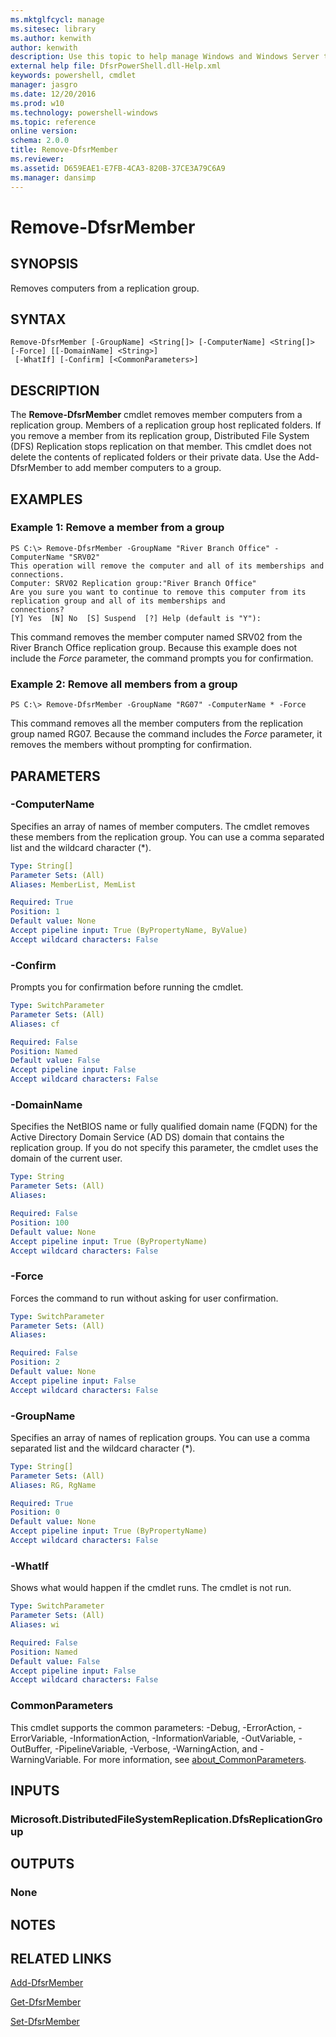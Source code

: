 ```yaml
---
ms.mktglfcycl: manage
ms.sitesec: library
ms.author: kenwith
author: kenwith
description: Use this topic to help manage Windows and Windows Server technologies with Windows PowerShell.
external help file: DfsrPowerShell.dll-Help.xml
keywords: powershell, cmdlet
manager: jasgro
ms.date: 12/20/2016
ms.prod: w10
ms.technology: powershell-windows
ms.topic: reference
online version: 
schema: 2.0.0
title: Remove-DfsrMember
ms.reviewer:
ms.assetid: D659EAE1-E7FB-4CA3-820B-37CE3A79C6A9
ms.manager: dansimp
---
```


# Remove-DfsrMember

## SYNOPSIS
Removes computers from a replication group.

## SYNTAX

```
Remove-DfsrMember [-GroupName] <String[]> [-ComputerName] <String[]> [-Force] [[-DomainName] <String>]
 [-WhatIf] [-Confirm] [<CommonParameters>]
```

## DESCRIPTION
The **Remove-DfsrMember** cmdlet removes member computers from a replication group.
Members of a replication group host replicated folders.
If you remove a member from its replication group, Distributed File System (DFS) Replication stops replication on that member.
This cmdlet does not delete the contents of replicated folders or their private data.
Use the Add-DfsrMember to add member computers to a group.

## EXAMPLES

### Example 1: Remove a member from a group
```
PS C:\> Remove-DfsrMember -GroupName "River Branch Office" -ComputerName "SRV02"
This operation will remove the computer and all of its memberships and connections. 
Computer: SRV02 Replication group:"River Branch Office" 
Are you sure you want to continue to remove this computer from its replication group and all of its memberships and
connections?
[Y] Yes  [N] No  [S] Suspend  [?] Help (default is "Y"):
```

This command removes the member computer named SRV02 from the River Branch Office replication group.
Because this example does not include the *Force* parameter, the command prompts you for confirmation.

### Example 2: Remove all members from a group
```
PS C:\> Remove-DfsrMember -GroupName "RG07" -ComputerName * -Force
```

This command removes all the member computers from the replication group named RG07.
Because the command includes the *Force* parameter, it removes the members without prompting for confirmation.

## PARAMETERS

### -ComputerName
Specifies an array of names of member computers.
The cmdlet removes these members from the replication group.
You can use a comma separated list and the wildcard character (*).

```yaml
Type: String[]
Parameter Sets: (All)
Aliases: MemberList, MemList

Required: True
Position: 1
Default value: None
Accept pipeline input: True (ByPropertyName, ByValue)
Accept wildcard characters: False
```

### -Confirm
Prompts you for confirmation before running the cmdlet.

```yaml
Type: SwitchParameter
Parameter Sets: (All)
Aliases: cf

Required: False
Position: Named
Default value: False
Accept pipeline input: False
Accept wildcard characters: False
```

### -DomainName
Specifies the NetBIOS name or fully qualified domain name (FQDN) for the Active Directory Domain Service (AD DS) domain that contains the replication group.
If you do not specify this parameter, the cmdlet uses the domain of the current user.

```yaml
Type: String
Parameter Sets: (All)
Aliases: 

Required: False
Position: 100
Default value: None
Accept pipeline input: True (ByPropertyName)
Accept wildcard characters: False
```

### -Force
Forces the command to run without asking for user confirmation.

```yaml
Type: SwitchParameter
Parameter Sets: (All)
Aliases: 

Required: False
Position: 2
Default value: None
Accept pipeline input: False
Accept wildcard characters: False
```

### -GroupName
Specifies an array of names of replication groups.
You can use a comma separated list and the wildcard character (*).

```yaml
Type: String[]
Parameter Sets: (All)
Aliases: RG, RgName

Required: True
Position: 0
Default value: None
Accept pipeline input: True (ByPropertyName)
Accept wildcard characters: False
```

### -WhatIf
Shows what would happen if the cmdlet runs.
The cmdlet is not run.

```yaml
Type: SwitchParameter
Parameter Sets: (All)
Aliases: wi

Required: False
Position: Named
Default value: False
Accept pipeline input: False
Accept wildcard characters: False
```

### CommonParameters
This cmdlet supports the common parameters: -Debug, -ErrorAction, -ErrorVariable, -InformationAction, -InformationVariable, -OutVariable, -OutBuffer, -PipelineVariable, -Verbose, -WarningAction, and -WarningVariable. For more information, see [about_CommonParameters](http://go.microsoft.com/fwlink/?LinkID=113216).

## INPUTS

### Microsoft.DistributedFileSystemReplication.DfsReplicationGroup

## OUTPUTS

### None

## NOTES

## RELATED LINKS

[Add-DfsrMember](./Add-DfsrMember.md)

[Get-DfsrMember](./Get-DfsrMember.md)

[Set-DfsrMember](./Set-DfsrMember.md)

